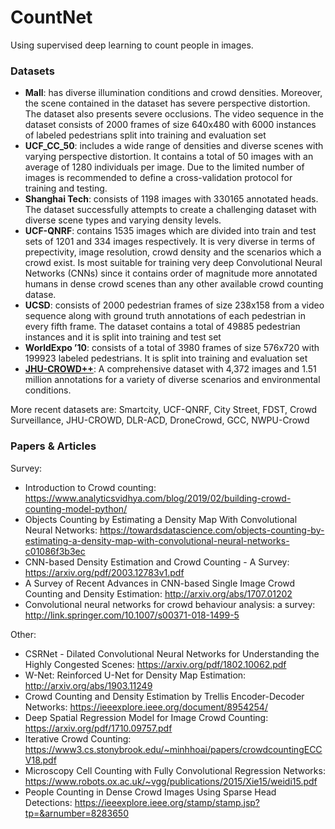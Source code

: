 # CountNet
Using supervised deep learning to count people in images.

### Datasets
- **Mall**: has diverse illumination conditions and crowd densities. Moreover, the scene contained in the dataset has severe perspective distortion. The dataset also presents severe occlusions. The video sequence in the dataset consists of 2000 frames of size 640x480 with 6000 instances of labeled pedestrians split into training and evaluation set
- **UCF_CC_50**: includes a wide range of densities and diverse scenes with varying perspective distortion. It contains a total of 50 images with an average of 1280 individuals per image. Due to the limited number of images is recommended to define a cross-validation protocol for training and testing.
- **Shanghai Tech**: consists of 1198 images with 330165 annotated heads. The dataset successfully attempts to create a challenging dataset with diverse scene types and varying density levels.
- **UCF-QNRF**: contains 1535 images which are divided into train and test sets of 1201 and 334 images respectively. It is very diverse in terms of prepectivity, image resolution, crowd density and the scenarios which a crowd exist. Is most suitable for training very deep Convolutional Neural Networks (CNNs) since it contains order of magnitude more annotated humans in dense crowd scenes than any other available crowd counting datase.
- **UCSD**: consists of 2000 pedestrian frames of size 238x158 from a video sequence along with ground truth annotations of each pedestrian in every fifth frame. The dataset contains a total of 49885 pedestrian instances and it is split into training and test set
- **WorldExpo ’10**: consists of a total of 3980 frames of size 576x720 with 199923 labeled pedestrians. It is split into training and evaluation set
- [**JHU-CROWD++**](http://www.crowd-counting.com/): A comprehensive dataset with 4,372 images and 1.51 million annotations for a variety of diverse scenarios and environmental conditions.

More recent datasets are: Smartcity, UCF-QNRF, City Street, FDST, Crowd Surveillance, JHU-CROWD, DLR-ACD, DroneCrowd, GCC, NWPU-Crowd

### Papers & Articles
Survey:
- Introduction to Crowd counting: https://www.analyticsvidhya.com/blog/2019/02/building-crowd-counting-model-python/
- Objects Counting by Estimating a Density Map With Convolutional Neural Networks: https://towardsdatascience.com/objects-counting-by-estimating-a-density-map-with-convolutional-neural-networks-c01086f3b3ec
- CNN-based Density Estimation and Crowd Counting - A Survey: https://arxiv.org/pdf/2003.12783v1.pdf
- A Survey of Recent Advances in CNN-based Single Image Crowd Counting and Density Estimation: http://arxiv.org/abs/1707.01202
- Convolutional neural networks for crowd behaviour analysis: a survey: http://link.springer.com/10.1007/s00371-018-1499-5

Other:
- CSRNet - Dilated Convolutional Neural Networks for Understanding the Highly Congested Scenes: https://arxiv.org/pdf/1802.10062.pdf
- W-Net: Reinforced U-Net for Density Map Estimation: http://arxiv.org/abs/1903.11249
- Crowd Counting and Density Estimation by Trellis Encoder-Decoder Networks: https://ieeexplore.ieee.org/document/8954254/
- Deep Spatial Regression Model for Image Crowd Counting: https://arxiv.org/pdf/1710.09757.pdf
- Iterative Crowd Counting: https://www3.cs.stonybrook.edu/~minhhoai/papers/crowdcountingECCV18.pdf
- Microscopy Cell Counting with Fully Convolutional Regression Networks: https://www.robots.ox.ac.uk/~vgg/publications/2015/Xie15/weidi15.pdf
- People Counting in Dense Crowd Images Using Sparse Head Detections: https://ieeexplore.ieee.org/stamp/stamp.jsp?tp=&arnumber=8283650
